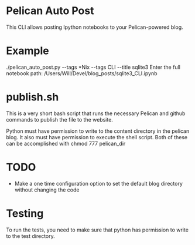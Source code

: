 # Pelican Auto Post
This CLI allows posting Ipython notebooks to your Pelican-powered blog.

# Example
./pelican_auto_post.py --tags *Nix --tags CLI  --title sqlite3
Enter the full notebook path: /Users/Will/Devel/blog_posts/sqlite3_CLI.ipynb

# publish.sh
This is a very short bash script that runs the necessary Pelican and github commands to publish the file to the website. 

Python must have permission to write to the content directory in the pelican blog. 
It also must have permission to execute the shell script. Both of these can be accomplished with chmod 777 pelican_dir

# TODO

- Make a one time configuration option to set the default blog directory without changing the code


# Testing
To run the tests, you need to make sure that python has permission to write to the test directory.